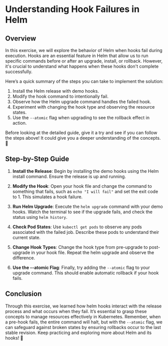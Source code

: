 # Understanding Hook Failures in Helm

## Overview

In this exercise, we will explore the behavior of Helm when hooks fail during execution. Hooks are an essential feature in Helm that allow us to run specific commands before or after an upgrade, install, or rollback. However, it's crucial to understand what happens when these hooks don't complete successfully.

Here’s a quick summary of the steps you can take to implement the solution:

1. Install the Helm release with demo hooks.
2. Modify the hook command to intentionally fail.
3. Observe how the Helm upgrade command handles the failed hook.
4. Experiment with changing the hook type and observing the resource states.
5. Use the `--atomic` flag when upgrading to see the rollback effect in action.

Before looking at the detailed guide, give it a try and see if you can follow the steps above! It could give you a deeper understanding of the concepts. 🚀

## Step-by-Step Guide

1. **Install the Release**: Begin by installing the demo hooks using the Helm install command. Ensure the release is up and running.
2. **Modify the Hook**: Open your hook file and change the command to something that fails, such as `echo "I will fail"` and set the exit code to 1. This simulates a hook failure.
3. **Run Helm Upgrade**: Execute the `helm upgrade` command with your demo hooks. Watch the terminal to see if the upgrade fails, and check the status using `helm history`.

4. **Check Pod States**: Use `kubectl get pods` to observe any pods associated with the failed job. Describe these pods to understand their current state.

5. **Change Hook Types**: Change the hook type from pre-upgrade to post-upgrade in your hook file. Repeat the helm upgrade and observe the difference.

6. **Use the --atomic Flag**: Finally, try adding the `--atomic` flag to your upgrade command. This should enable automatic rollback if your hook fails.

## Conclusion

Through this exercise, we learned how helm hooks interact with the release process and what occurs when they fail. It’s essential to grasp these concepts to manage resources effectively in Kubernetes. Remember, when a pre-hook fails, the entire command will halt, but with the `--atomic` flag, we can safeguard against broken states by ensuring rollbacks occur to the last stable revision. Keep practicing and exploring more about Helm and its hooks! 🌟
